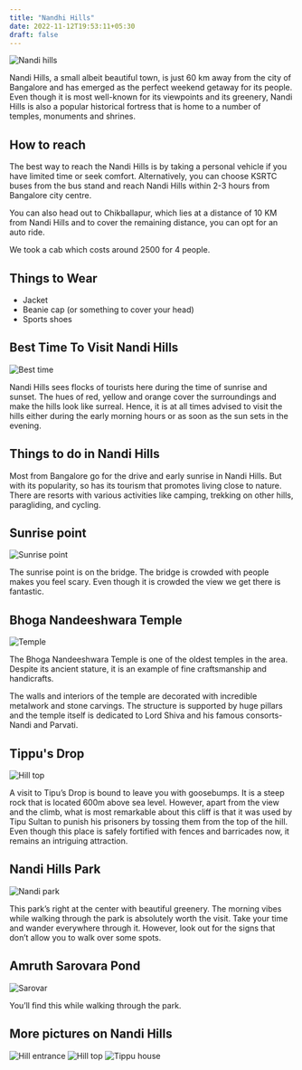 ```yaml
---
title: "Nandhi Hills"
date: 2022-11-12T19:53:11+05:30
draft: false
---
```


![Nandi hills](/images/nandi_hills/nandi_hills.jpeg)

Nandi Hills, a small albeit beautiful town, is just 60 km away from the city of Bangalore and has emerged as the perfect weekend getaway for its people. Even though it is most well-known for its viewpoints and its greenery, Nandi Hills is also a popular historical fortress that is home to a number of temples, monuments and shrines.

## How to reach

The best way to reach the Nandi Hills is by taking a personal vehicle if you have limited time or seek comfort. Alternatively, you can choose KSRTC buses from the bus stand and reach Nandi Hills within 2-3 hours from Bangalore city centre.

You can also head out to Chikballapur, which lies at a distance of 10 KM from Nandi Hills and to cover the remaining distance, you can opt for an auto ride.

We took a cab which costs around 2500 for 4 people.

## Things to Wear

- Jacket
- Beanie cap (or something to cover your head)
- Sports shoes

## Best Time To Visit Nandi Hills

![Best time](/images/nandi_hills/things_to_do.webp)

Nandi Hills sees flocks of tourists here during the time of sunrise and sunset. The hues of red, yellow and orange cover the surroundings and make the hills look like surreal. Hence, it is at all times advised to visit the hills either during the early morning hours or as soon as the sun sets in the evening.

## Things to do in Nandi Hills

Most from Bangalore go for the drive and early sunrise in Nandi Hills. But with its popularity, so has its tourism that promotes living close to nature. There are resorts with various activities like camping, trekking on other hills, paragliding, and cycling.


## Sunrise point

![Sunrise point](/images/nandi_hills/bridge.jpeg)

The sunrise point is on the bridge. The bridge is crowded with people makes you feel scary. Even though it is crowded the view we get there is fantastic.

## Bhoga Nandeeshwara Temple

![Temple](/images/nandi_hills/temple.jpeg)

The Bhoga Nandeeshwara Temple is one of the oldest temples in the area. Despite its ancient stature, it is an example of fine craftsmanship and handicrafts.

The walls and interiors of the temple are decorated with incredible metalwork and stone carvings. The structure is supported by huge pillars and the temple itself is dedicated to Lord Shiva and his famous consorts- Nandi and Parvati.

## Tippu's Drop

![Hill top](/images/nandi_hills/hill_top_2.jpeg)


A visit to Tipu’s Drop is bound to leave you with goosebumps. It is a steep rock that is located 600m above sea level. However, apart from the view and the climb, what is most remarkable about this cliff is that it was used by Tipu Sultan to punish his prisoners by tossing them from the top of the hill. Even though this place is safely fortified with fences and barricades now, it remains an intriguing attraction.

## Nandi Hills Park

![Nandi park](/images/nandi_hills/nandi_park.jpeg)

This park’s right at the center with beautiful greenery. The morning vibes while walking through the park is absolutely worth the visit. Take your time and wander everywhere through it. However, look out for the signs that don’t allow you to walk over some spots.

## Amruth Sarovara Pond

![Sarovar](/images/nandi_hills/pond.jpeg)

 You’ll find this while walking through the park.

## More pictures on Nandi Hills

![Hill entrance](/images/nandi_hills/nandi_entrance.jpeg)
![Hill top](/images/nandi_hills/hill_top.jpeg)
![Tippu house](/images/nandi_hills/tippu_house.jpeg)